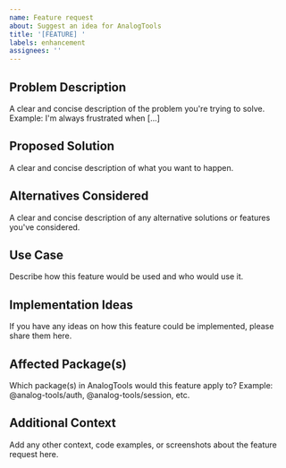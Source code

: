 ```yaml
---
name: Feature request
about: Suggest an idea for AnalogTools
title: '[FEATURE] '
labels: enhancement
assignees: ''
---
```


## Problem Description
A clear and concise description of the problem you're trying to solve. 
Example: I'm always frustrated when [...]

## Proposed Solution
A clear and concise description of what you want to happen.

## Alternatives Considered
A clear and concise description of any alternative solutions or features you've considered.

## Use Case
Describe how this feature would be used and who would use it.

## Implementation Ideas
If you have any ideas on how this feature could be implemented, please share them here.

## Affected Package(s)
Which package(s) in AnalogTools would this feature apply to? 
Example: @analog-tools/auth, @analog-tools/session, etc.

## Additional Context
Add any other context, code examples, or screenshots about the feature request here.
